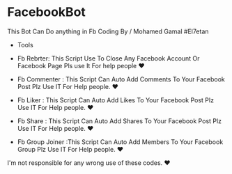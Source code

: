 # FacebookBot
This Bot Can Do anything in Fb 
Coding By / Mohamed Gamal
#El7etan
- Tools
- Fb Rebrter:
    This Script Use To Close Any Facebook Account Or Facebook Page Pls use It For help people ♥ 
 
- Fb Commenter  : This Script Can Auto  Add Comments To Your Facebook Post Plz Use IT For Help people. ♥
- Fb Liker : This Script Can Auto  Add Likes To Your Facebook Post Plz Use IT For Help people. ♥
- Fb Share : This Script Can Auto  Add Shares To Your Facebook Post Plz Use IT For Help people. ♥
-  Fb Group Joiner :This Script Can  Auto Add Members To Your Facebook Group Plz Use IT For Help people. ♥

I'm not responsible for any wrong use of these codes.  ♥

